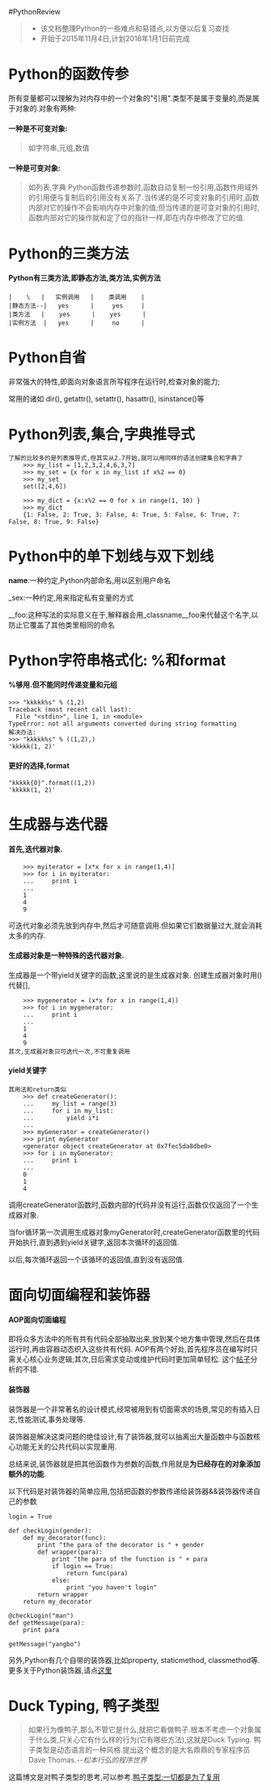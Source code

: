 #PythonReview
>* 该文档整理Python的一些难点和易错点,以方便以后复习查找
>* 开始于2015年11月4日,计划2016年1月1日前完成

# Python的函数传参
所有变量都可以理解为对内存中的一个对象的"引用".类型不是属于变量的,而是属于对象的.对象有两种:
#### 一种是不可变对象:
> 如字符串,元组,数值
#### 一种是可变对象:
> 如列表,字典
Python函数传递参数时,函数自动复制一份引用,函数作用域外的引用便与复制后的引用没有关系了.当传递的是不可变对象的引用时,函数内部对它的操作不会影响内存中对象的值;但当传递的是可变对象的引用时,函数内部对它的操作就和定了位的指针一样,即在内存中修改了它的值.

# Python的三类方法
#### Python有三类方法,即静态方法,类方法,实例方法
    |    \   |   实例调用   |    类调用    |  
    |静态方法--|   yes      |     yes     |
    |类方法   |    yes      |    yes      |
    |实例方法  |   yes      |     no      |

# Python自省
非常强大的特性,即面向对象语言所写程序在运行时,检查对象的能力;

常用的诸如 dir(), getattr(), setattr(), hasattr(), isinstance()等

# Python列表,集合,字典推导式
    了解的比较多的是列表推导式,但其实从2.7开始,就可以用同样的语法创建集合和字典了
        >>> my_list = [1,2,3,2,4,6,3,7]
        >>> my_set = {x for x in my_list if x%2 == 0}
        >>> my_set
        set([2,4,6])
        
        >>> my_dict = {x:x%2 == 0 for x in range(1, 10) }
        >>> my_dict
        {1: False, 2: True, 3: False, 4: True, 5: False, 6: True, 7: False, 8: True, 9: False}

# Python中的单下划线与双下划线
__name__:一种约定,Python内部命名,用以区别用户命名

_sex:一种约定,用来指定私有变量的方式

__foo:这种写法的实际意义在于,解释器会用_classname__foo来代替这个名字,以防止它覆盖了其他类里相同的命名
    
# Python字符串格式化: %和format
#### %够用.但不能同时传递变量和元组
    >>> "kkkkk%s" % (1,2)
    Traceback (most recent call last):
      File "<stdin>", line 1, in <module>
    TypeError: not all arguments converted during string formatting
    解决办法:
    >>> "kkkkk%s" % ((1,2),)
    'kkkkk(1, 2)'
#### 更好的选择,format
    "kkkkk{0}".format((1,2))
    'kkkkk(1, 2)'

# 生成器与迭代器
#### 首先,迭代器对象.
        >>> myiterator = [x*x for x in range(1,4)]
        >>> for i in myiterator:
        ...     print i
        ... 
        1
        4
        9
可迭代对象必须先放到内存中,然后才可随意调用.但如果它们数据量过大,就会消耗太多的内存.
#### 生成器对象是一种特殊的迭代器对象.
生成器是一个带yield关键字的函数,这里说的是生成器对象.
创建生成器对象时用()代替[],

        >>> mygenerator = (x*x for x in range(1,4))
        >>> for i in mygenerator:
        ...     print i
        ... 
        1
        4
        9
    其次,生成器对象只可迭代一次,不可重复调用
#### yield关键字
    其用法和return类似
        >>> def createGenerator():
        ...     my_list = range(3)
        ...     for i in my_list:
        ...         yield i*i
        ... 
        >>> myGenerator = createGenerator()
        >>> print myGenerator
        <generator object createGenerator at 0x7fec5da8dbe0>
        >>> for i in myGenerator:
        ...     print i
        ... 
        0
        1
        4
        
调用createGenerator函数时,函数内部的代码并没有运行,函数仅仅返回了一个生成器对象.

当for循环第一次调用生成器对象myGenerator时,createGenerator函数里的代码开始执行,直到遇到yield关键字,返回本次循环的返回值.

以后,每次循环返回一个该循环的返回值,直到没有返回值.
    
# 面向切面编程和装饰器
#### AOP面向切面编程
即将众多方法中的所有共有代码全部抽取出来,放到某个地方集中管理,然后在具体运行时,再由容器动态织入这些共有代码.
AOP有两个好处,首先程序员在编写时只需关心核心业务逻辑;其次,日后需求变动或维护代码时更加简单轻松.
这个[帖子](http://blog.csdn.net/Intlgj/article/details/5671248)分析的不错.

#### 装饰器
装饰器是一个非常著名的设计模式,经常被用到有切面需求的场景,常见的有插入日志,性能测试,事务处理等.

装饰器是解决这类问题的绝佳设计,有了装饰器,就可以抽离出大量函数中与函数核心功能无关的公共代码以实现重用.

总结来说,装饰器就是把其他函数作为参数的函数,作用就是**为已经存在的对象添加额外的功能**.
    
以下代码是对装饰器的简单应用,包括把函数的参数传递给装饰器&&装饰器传递自己的参数

    login = True
    
    def checkLogin(gender):
    	def my_decorator(func):
    		print "the para of the decorator is " + gender
    		def wrapper(para):
    			print "the para of the function is " + para
    			if login == True:
    				return func(para)
    			else:
    				print "you haven't login"
    		return wrapper
    	return my_decorator
    
    @checkLogin("man")
    def getMessage(para):
    	print para
    
    getMessage("yangbo")
    
另外,Python有几个自带的装饰器,比如property, staticmethod, classmethod等.更多关于Python装饰器,请点[这里](http://stackoverflow.com/questions/739654/how-can-i-make-a-chain-of-function-decorators-in-python)

# Duck Typing, 鸭子类型
> 如果行为像鸭子,那么不管它是什么,就把它看做鸭子.根本不考虑一个对象属于什么类,只关心它有什么样的行为(它有哪些方法),这就是Duck Typing.
鸭子类型是动态语言的一种风格.提出这个概念的是大名鼎鼎的专家程序员Dave Thomas.--*松本行弘的程序世界*

这篇博文是对鸭子类型的思考,可以参考.[鸭子类型:一切都是为了复用](http://blog.csdn.net/xiammy/article/details/1457135)

    
